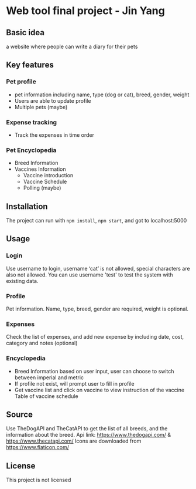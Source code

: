 # Web tool final project - Jin Yang

## Basic idea

a website where people can write a diary for their pets

## Key features

### Pet profile

-   pet information including name, type (dog or cat), breed, gender, weight
-   Users are able to update profile
-   Multiple pets (maybe)

### Expense tracking

-   Track the expenses in time order

### Pet Encyclopedia

-   Breed Information
-   Vaccines Information
    -   Vaccine introduction
    -   Vaccine Schedule
    -   Polling (maybe)

## Installation

The project can run with `npm install`, `npm start`, and got to localhost:5000

## Usage

### Login

Use username to login, username ‘cat’ is not allowed, special characters are also not allowed. You can use username 'test' to test the system with existing data.

### Profile

Pet information. Name, type, breed, gender are required, weight is optional.

### Expenses

Check the list of expenses, and add new expense by including date, cost, category and notes (optional)

### Encyclopedia

-   Breed Information based on user input, user can choose to switch between imperial and metric
-   If profile not exist, will prompt user to fill in profile
-   Get vaccine list and click on vaccine to view instruction of the vaccine
    Table of vaccine schedule

## Source

Use TheDogAPI and TheCatAPI to get the list of all breeds, and the information about the breed.
Api link: https://www.thedogapi.com/ & https://www.thecatapi.com/
Icons are downloaded from https://www.flaticon.com/

## License

This project is not licensed

